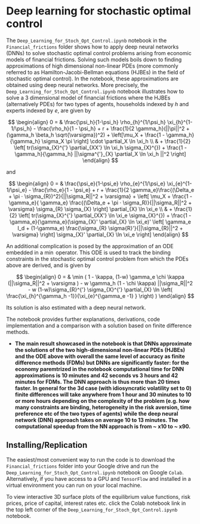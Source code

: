 # Deep learning for stochastic optimal control

The `Deep_Learning_for_Stoch_Opt_Control.ipynb` notebook in the `Financial_frictions` folder shows how to apply deep neural networks (DNNs) to solve stochastic optimal control problems arising from economic models of financial frictions. Solving such models boils down to finding approximations of high dimensional non-linear PDEs (more commonly referred to as Hamilton-Jacobi-Bellman equations (HJBEs) in the field of stochastic optimal control). In the notebook, these approximations are obtained using deep neural networks. More precisely, the `Deep_Learning_for_Stoch_Opt_Control.ipynb` notebook illustrates how to solve a 3 dimensional model of financial frictions where the HJBEs (alternatively PDEs) for two types of agents, households indexed by $h$ and experts indexed by $e$, are given by 

$$
\begin{align}
0 = & \frac{\psi_h}{1-\psi_h} \rho_{h}^{1/\psi_h} \xi_{h}^{1-1/\psi_h} - \frac{\rho_h}{1 - \psi_h} + r + \frac{1}{2 \gamma_h}(||\pi||^2 + (\gamma_h \beta_h \sqrt{\varsigma})^2) + \left[\mu_X + \frac{1 - \gamma_h}{\gamma_h} \sigma_X \pi \right] \cdot \partial_X \ln \xi_h \\
& + \frac{1}{2} \left[ tr(\sigma_{X}^{'} \partial_{XX'} \ln \xi_h \sigma_{X}^{}) +  \frac{1 - \gamma_h}{\gamma_h} ||\sigma^{'}_{X} \partial_X \ln \xi_h ||^2 \right]
\end{align}
$$

and

$$
\begin{align}
0 = & \frac{\psi_e}{1-\psi_e} \rho_{e}^{1/\psi_e} \xi_{e}^{1-1/\psi_e} - \frac{\rho_e}{1 - \psi_e} + r + \frac{1}{2 \gamma_e}\frac{(\Delta_e + \pi ⋅ \sigma_{R})^2}{||\sigma_R||^2 + \varsigma}  + \left[ \mu_X + \frac{1 - \gamma_e}{ \gamma_e} \frac{(\Delta_e + \pi ⋅ \sigma_R)}{||\sigma_R||^2 + \varsigma} \sigma_{R} \sigma_{X} \right] \partial_{X} \ln \xi_e \\
& + \frac{1}{2} \left[ tr(\sigma_{X}^{'} \partial_{XX'} \ln \xi_e \sigma_{X}^{}) + \frac{1 - \gamma_e}{\gamma_e}(\sigma_{X}' \partial_{X} \ln \xi_e)' \left[ \gamma_e I_d + (1-\gamma_e) \frac{\sigma_{R} \sigma{R}'}{||\sigma_{R}||^2 + \varsigma} \right] \sigma_{X}' \partial_{X} \ln \xi_e  \right]
\end{align}
$$

An additional complication is posed by the approximation of an ODE embedded in a $\min$ operator. This ODE is used to track the binding constraints in the stochastic optimal control problem from which the PDEs above are derived, and is given by 

$$
\begin{align}
0 = & \min ( 1 - \kappa,  (1-w) \gamma_e \chi \kappa (||\sigma_R||^2 + \varsigma ) - w \gamma_h (1 - \chi \kappa) ||\sigma_R||^2 - w (1-w)\sigma_{R}^{'} \sigma_{X}^{'} \partial_{X} \ln \left( \frac{\xi_{h}^{\gamma_h -1}}{\xi_{e}^{\gamma_e -1} } \right) )
\end{align}
$$

Its solution is also estimated with a deep neural network. 

The notebook provides further explanations, derivations, code implementation and a comparison with a solution based on finite difference methods.

* **The main result showcased in the notebook is that DNNs approximate the solutions of the two high-dimensional non-linear PDEs (HJBEs) and the ODE above with overall the same level of accuracy as finite difference methods (FDMs) but DNNs are significantly faster: for the economy paremtrized in the notebook computational time for DNN approximations is 10 minutes and 42 seconds vs 3 hours and 42 minutes for FDMs. The DNN approach is thus more than 20 times faster. In general for the 3d case (with idiosyncratic volatility set to 0) finite differences will take anywhere from 1 hour and 30 minutes to 10 or more hours depending on the complexity of the problem (e.g. how many constraints are binding, heterogeneity in the risk aversion, time preference etc of the two types of agents) while the deep neural network (DNN) approach takes on average 10 to 13 minutes. The computational speedup from the NN approach is from ~ x10 to ~ x90.**  

## Installing/Replication
The easiest/most convenient way to run the code is to download the `Financial_frictions` folder into your Google drive and run the `Deep_Learning_for_Stoch_Opt_Control.ipynb` notebook on Google `Colab`. Alternatively, if you have access to a GPU and `TensorFlow` and installed in a virtual environment you can run on your local machine.

To view interactive 3D surface plots of the equilibrium value functions, risk prices, price of capital, interest rates etc. click the Colab notebook link in the top left corner of the `Deep_Learning_for_Stoch_Opt_Control.ipynb` notebook.
